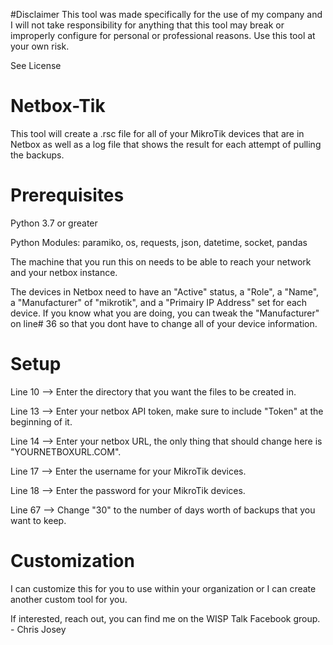 #Disclaimer
This tool was made specifically for the use of my company and I will not take responsibility for anything that this tool may break or improperly configure for personal or professional reasons. Use this tool at your own risk.

See License

# Netbox-Tik
This tool will create a .rsc file for all of your MikroTik devices that are in Netbox as well as a log file that shows the result for each attempt of pulling the backups.

# Prerequisites
Python 3.7 or greater

Python Modules: paramiko, os, requests, json, datetime, socket, pandas

The machine that you run this on needs to be able to reach your network and your netbox instance.

The devices in Netbox need to have an "Active" status, a "Role", a "Name", a "Manufacturer" of "mikrotik", and a "Primairy IP Address" set for each device.
If you know what you are doing, you can tweak the "Manufacturer" on line# 36 so that you dont have to change all of your device information.

# Setup
Line 10 --> Enter the directory that you want the files to be created in.

Line 13 --> Enter your netbox API token, make sure to include "Token" at the beginning of it.

Line 14 --> Enter your netbox URL, the only thing that should change here is "YOURNETBOXURL.COM".

Line 17 --> Enter the username for your MikroTik devices.

Line 18 --> Enter the password for your MikroTik devices.

Line 67 --> Change "30" to the number of days worth of backups that you want to keep.

# Customization
I can customize this for you to use within your organization or I can create another custom tool for you.

If interested, reach out, you can find me on the WISP Talk Facebook group. - Chris Josey


